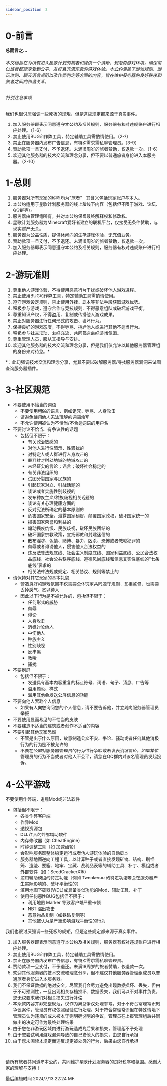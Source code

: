 ```yaml
---
sidebar_position: 2
---
```


<a name="AiyS8"></a>
# 0-前言

> <a name="lYegt"></a>
#### 总而言之...

> <a name="Tkb7p"></a>
###### 本文档旨在为所有加入星歌计划的旅者们提供一个清晰、规范的游戏环境，确保每位旅者都能享受到公平、友好且充满乐趣的游戏体验。本公约涵盖了游戏规则、游玩准则、聊天语言规范以及作弊判定等方面的内容，旨在维护服务器的良好秩序和旅者之间的和谐关系。

<a name="pzMx9"></a>
###### 特别注意事项
我们也很讨厌强调一些死板的规矩，但是这些规定都来源于真实事件。

1. 加入服务器即表示同意遵守本公约及相关规则，服务器有权对违规账户进行相应处理。（1-6）
2. 禁止使用BUG和作弊工具，特定辅助工具需酌情使用。（2-2）
3. 禁止在服务器内发布广告信息，有特殊需求需私聊管理员。（3-9）
4. 赞助款项一旦支付，不予退还。未满18周岁的旅者赞助，仅退款一次。（1-6）
5. 欢迎其他服务器的技术交流和理念分享，但不要以普通旅者身份进入本服务器。（2-10）
<a name="mTNBB"></a>
# 1-总则

1. 服务器对所有玩家的称呼均为"旅者"，其含义包括玩家账户与本人。
2. 本公约适用于星歌计划服务器的线上和线下内容（包括但不限于游戏、论坛、QQ群等）。
3. 服务器由管理组所有，并对本公约保留最终解释权和修改权。
4. 星歌计划服务器为Minecraft爱好者建立的联机平台，仅接受无条件赞助，与现实财产无关。
5. 服务器为公益性质，提供休闲向的生存游戏体验，无充值业务。
6. 赞助款项一旦支付，不予退还。未满18周岁的旅者赞助，仅退款一次。
7. 加入服务器即表示同意遵守本公约及相关规则，服务器有权对违规账户进行相应处理。
<a name="KqdXR"></a>
# 2-游玩准则

1. 尊重他人游戏体验，不得使用恶意行为干扰或破坏他人游戏进程。
2. 禁止使用BUG和作弊工具，特定辅助工具需酌情使用。
3. 遵守游戏设定规则，禁止使用外挂、脚本等非法手段获取游戏优势。
4. 积极参与游戏，遵守合作与竞技规则，不得恶意组队或破坏游戏平衡。
5. 尊重知识产权，不得盗用、复制或传播他人游戏成果。
6. 禁止对服务器进行任何形式的攻击、破坏行为。
7. 保持良好的游戏态度，不得辱骂、挑衅他人或进行其他不适当行为。
8. 积极参与社交活动，友好交流，共同营造良好游戏氛围。
9. 尊重管理人员，服从其指导与安排。
10. 欢迎其他服务器的技术交流和理念分享，但是我们仅允许以其他服务器管理组的身份来对待您。*

*：此句强调技术交流和理念分享，尤其不要以破解服务器/寻找服务器漏洞来试图查询服务器插件。
<a name="MgCNn"></a>
# 3-社区规范

- 不要使用不恰当的词语
   - 不要使用粗俗的语言，例如诅咒、辱骂、人身攻击
   - 请避免使用他人无法理解的词语缩写
   - 不允许使用被认为不恰当/不合适词语的用户名
- 不要讨论不恰当、有争议性的话题
   - 包括但不限于：
      - 有关政治敏感的
      - 对他人进行性暗示、性骚扰的
      - 对特定人或人群进行人身攻击的
      - 展开针对所处地域的地域攻击的
      - 未经证实的言论；谣言；破坏社会稳定的
      - 有关非法组织的
      - 试图分裂国家与民族的
      - 引起玩家对立、引战话题的
      - 谈论或者实施性别歧视的
      - 发布种族主义/种族歧视相关话题的
      - 谈论有关心理健康方面的
      - 反对宪法所确定的基本原则的
      - 危害国家安全，泄露国家秘密，颠覆国家政权，破坏国家统一的
      - 损害国家荣誉和利益的
      - 煽动民族仇恨、民族歧视，破坏民族团结的
      - 破坏国家宗教政策，宣扬邪教和封建迷信的
      - 散布淫秽、色情、赌博、暴力、凶杀、恐怖或者教唆犯罪的
      - 侮辱或者诽谤他人，侵害他人合法权益的
      - 违反法律法规底线、社会主义制度底线、国家利益底线、公民合法权益底线、社会公共秩序底线、道德风尚底线和信息真实性底线的“七条底线”要求的
      - 相关法律法规或规定、相关协议、规则等禁止的
- 请保持对其它玩家的基本礼貌
   - 营造良好的游戏氛围不仅需要全体玩家共同遵守规则、互相监督，也需要丢掉戾气、宽以待人
   - 因此以下行为是不被允许的，包括但不限于：
      - 任何形式的威胁
      - 侮辱
      - 诽谤
      - 人身攻击
      - 消极讨论他人
      - 中伤他人
      - 种族主义
      - 性别歧视
      - 反串黑
      - 教唆
      - 骚扰
- 不要刷屏
   - 包括但不限于：
      - 发送具有基本内容重复的标点符号、词语、句子、消息、广告等
      - 滥用颜色、样式
      - 滥用其他会发送公屏信息的功能
- 不要向他人索取个人信息
   - 如果有人向您询问您的个人信息，请不要告诉他，并立刻向服务器管理员举报
- 不要使用显而易见的不恰当的皮肤
- 不要建造不适当的建筑或者创作不适当的内容
- 不要引起其他玩家恐慌
   - 不管是出于什么原因，故意制造公众不安、争论、骚动或者任何其他消极行为的行为是不被允许的
   - 不要在公屏对服务器管理员的行为进行争吵或者发表消极言论。如果某位管理员的行为不当或者对他人不公平，请您在QQ群内对该名管理员发起投诉。
<a name="obbZH"></a>
# 4-公平游戏
不要使用作弊端，违规Mod或非法软件

- 包括但不限于：
   - 各类作弊客户端
   - 作弊Mod
   - 透视资源包
   - DLL注入的外部辅助软件
   - 内存修改器（如 CheatEngine）
   - 时钟调整工具（如 加速齿轮）
   - 会影响服务器整体稳定运行或者他人游玩体验的自动脚本
   - 服务器地图逆向工程工具，以计算种子或者直接发现矿物、结构、刷怪笼、遗迹、要塞、地牢、宝藏、战利品表等的辅助工具、补丁、模组或者外部软件（如：SeedCrackerX等）
   - 滥用辅助模组的特定功能（例如 Tweakeroo 的特定功能等会在服务器产生实际影响的、破坏平衡性的）
   - 滥用地图下载器(WDL)或具备类似功能的Mod、辅助工具、补丁
   - 使用任何恶性BUG包括但不限于：
      - 利用地图 Marker 导致客户端严重卡顿
      - NBT 溢出攻击
      - 恶意物品复制（如铁砧复制等）
      - 其他被认为是严重影响游戏平衡性的行为

我们也很讨厌强调一些死板的规矩，但是这些规定都来源于真实事件。

1. 加入服务器即表示同意遵守本公约及相关规则，服务器有权对违规账户进行相应处理。
2. 禁止使用BUG和作弊工具，特定辅助工具需酌情使用。
3. 禁止在服务器内发布广告信息，有特殊需求需私聊管理员。
4. 赞助款项一旦支付，不予退还。未满18周岁的旅者赞助，仅退款一次。
5. 欢迎其他服务器的技术交流和理念分享，但不建议其他服务器管理组成员以普通旅者身份进入本服务器。
6. 我们不保证数据的绝对安全，尽管我们会尽力避免出现数据损坏、丢失，但由于不可预测性，一旦出现相关存档损坏、数据丢失，我们可以不对事件负责，您无权要求我们对相关损失进行补偿
7. 本条款内容并非完整规范，仅作为典型争议处理参考。对于不符合常理常识的争议案件，管理员有权依照经验进行处理。对于符合常理常识但在特殊情境下管理员认为违规的或未被本守则明确说明的争议，管理员在上报管理组后共同做出的决定可作为最终处理结果
8. 由于您在非游玩区域内进行游玩造成的后果和损失，管理组不予处理
9. 由于您尝试利用游戏漏洞导致的自己或他人的损失，由您自行承担
10. 由于您未阅读本规定而违反规定被处罚的行为，后果由您自行承担

<br /> <br />请所有旅者共同遵守本公约，共同维护星歌计划服务器的良好秩序和氛围。感谢大家的理解与支持！

最后编辑时间 2024/7/13 22:24 MF.
